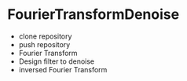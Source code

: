 # FourierTransformDenoise

* clone repository
* push repository
* Fourier Transform
* Design filter to denoise
* inversed Fourier Transform
